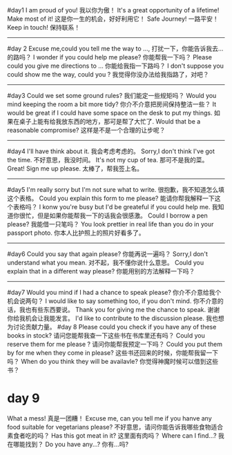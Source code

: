 #day1
I am proud of you! 
我以你为傲！
It's a great opportunity of a lifetime! Make most of it!
这是你一生的机会，好好利用它！
Safe Journey!
一路平安！
Keep in touch!
保持联系！
****
#day 2
Excuse me,could you tell me the way to ...,
打扰一下，你能告诉我去...的路吗？
I wonder if you could help me please?
你能帮我一下吗？
Please could you give me directions to ...
你能给我指一下路吗？
I don't suppose you could show me the way, could you ?
我觉得你没办法给我指路了，对吧？
****
#day3
Could we set some ground rules?
我们能定一些规矩吗？
Would you mind keeping the room a bit more tidy?
你介不介意把房间保持整洁一些？
It would be great if I could have some space on the desk to put my things.
如果在桌子上能有给我放东西的地方，那可是帮了大忙了.
Would that be a reasonable compromise?
这样是不是一个合理的让步呢？
****
#day4
I'll have think about it.
我会考虑考虑的。
Sorry,I don't think I've got the time.
不好意思，我没时间。
It's not my cup of tea.
那可不是我的菜。
Great! Sign me up please.
太棒了，帮我签上名。
****
#day5
I'm really sorry but I'm not sure what to write.
很抱歉，我不知道怎么填这个表格。
Could you explain this form to me please?
能请你帮我解释一下这个表格吗？
I konw you're busy but I'd be greateful if you could help me.
我知道你很忙，但是如果你能帮我一下的话我会很感激。
Could I borrow a pen please?
我能借一只笔吗？
You look prettier in real life than you do in your passport photo.
你本人比护照上的照片好看多了。
****
#day6
Could you say that again please?
你能再说一遍吗？
Sorry,I don't understand what you mean.
对不起，我不懂你说什么意思。
Could you explain that in a different way please?
你能用别的方法解释一下吗？
****
#day7
Would you mind if I had a chance to speak please?
你介不介意给我个机会说两句？
I would like to say something too, if you don't mind.
你不介意的话，我也有些东西要说。
Thank you for giving me the chance to speak.
谢谢你给我机会让我能发言。
I'd like to contribute to the discussion please. 
我也想为讨论贡献力量。
#day 8
Please could you check if you have any of these books in stock?
请问您能帮我查一下这些书在书库里还有吗？
Could you reserve them for me please ?
请问你能帮我预定一下吗？
Could you put them by for me when they come in please?
这些书还回来的时候，你能帮我留一下吗？
When do you think they will be availavle?
你觉得神魔时候可以借到这些书？
# day 9
What a mess! 
真是一团糟！
Excuse me, can you tell me if you hanve any food suitable for vegetarians please?
不好意思，请问你能告诉我哪些食物适合素食者吃的吗？
Has this got meat in it?
这里面有肉吗？
Where can I find...?
我在哪能找到？
Do you have any...?
你有...吗?
